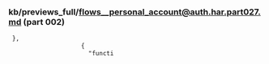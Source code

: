 ### kb/previews_full/flows__personal_account@auth.har.part027.md (part 002)

```md
 },
                    {
                      "functi
```

```
